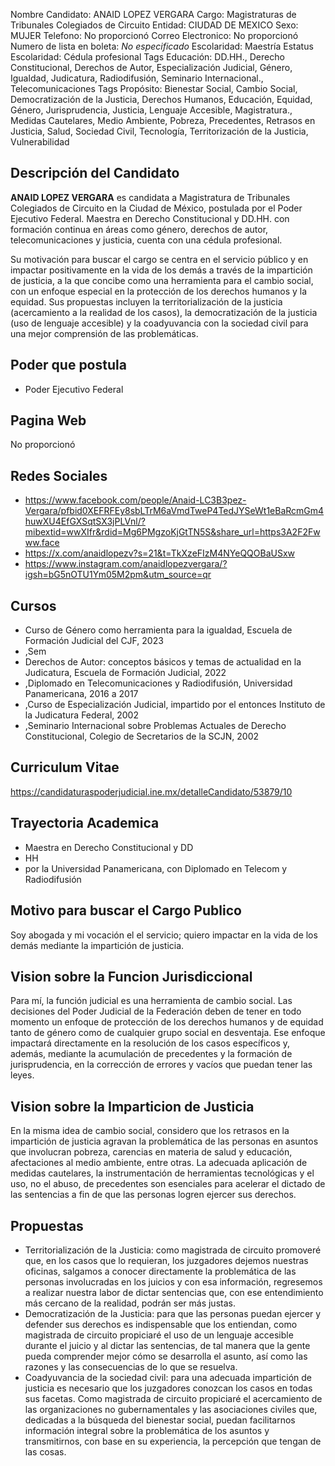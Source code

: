Nombre Candidato: ANAID LOPEZ VERGARA
Cargo: Magistraturas de Tribunales Colegiados de Circuito
Entidad: CIUDAD DE MEXICO
Sexo: MUJER
Telefono: No proporcionó
Correo Electronico: No proporcionó
Numero de lista en boleta: *No especificado*
Escolaridad: Maestría
Estatus Escolaridad: Cédula profesional
Tags Educación: DD.HH., Derecho Constitucional, Derechos de Autor, Especialización Judicial, Género, Igualdad, Judicatura, Radiodifusión, Seminario Internacional., Telecomunicaciones
Tags Propósito: Bienestar Social, Cambio Social, Democratización de la Justicia, Derechos Humanos, Educación, Equidad, Género, Jurisprudencia, Justicia, Lenguaje Accesible, Magistratura., Medidas Cautelares, Medio Ambiente, Pobreza, Precedentes, Retrasos en Justicia, Salud, Sociedad Civil, Tecnología, Territorización de la Justicia, Vulnerabilidad


## Descripción del Candidato 

**ANAID LOPEZ VERGARA** es candidata a Magistratura de Tribunales Colegiados de Circuito en la Ciudad de México, postulada por el Poder Ejecutivo Federal. Maestra en Derecho Constitucional y DD.HH. con formación continua en áreas como género, derechos de autor, telecomunicaciones y justicia, cuenta con una cédula profesional.

Su motivación para buscar el cargo se centra en el servicio público y en impactar positivamente en la vida de los demás a través de la impartición de justicia, a la que concibe como una herramienta para el cambio social, con un enfoque especial en la protección de los derechos humanos y la equidad. Sus propuestas incluyen la territorialización de la justicia (acercamiento a la realidad de los casos), la democratización de la justicia (uso de lenguaje accesible) y la coadyuvancia con la sociedad civil para una mejor comprensión de las problemáticas.


## Poder que postula

- Poder Ejecutivo Federal


## Pagina Web

No proporcionó


## Redes Sociales

- https://www.facebook.com/people/Anaid-LC3B3pez-Vergara/pfbid0XEFRFEy8sbLTrM6aVmdTweP4TedJYSeWt1eBaRcmGm4huwXU4EfGXSqtSX3jPLVnl/?mibextid=wwXIfr&rdid=Mg6PMgzoKjGtTN5S&share_url=https3A2F2Fwww.face
- https://x.com/anaidlopezv?s=21&t=TkXzeFIzM4NYeQQOBaUSxw
- https://www.instagram.com/anaidlopezvergara/?igsh=bG5nOTU1Ym05M2pm&utm_source=qr


## Cursos

- Curso de Género como herramienta para la igualdad, Escuela de Formación Judicial del CJF, 2023
- ,Sem
- Derechos de Autor: conceptos básicos y temas de actualidad en la Judicatura, Escuela de Formación Judicial, 2022
- ,Diplomado en Telecomunicaciones y Radiodifusión, Universidad Panamericana, 2016 a 2017
- ,Curso de Especialización Judicial, impartido por el entonces Instituto de la Judicatura Federal, 2002
- ,Seminario Internacional sobre Problemas Actuales de Derecho Constitucional, Colegio de Secretarios de la SCJN, 2002


## Curriculum Vitae

https://candidaturaspoderjudicial.ine.mx/detalleCandidato/53879/10


## Trayectoria Academica

- Maestra en Derecho Constitucional y DD
- HH
- por la Universidad Panamericana, con Diplomado en Telecom y Radiodifusión


## Motivo para buscar el Cargo Publico

Soy abogada y mi vocación el el servicio; quiero impactar en la vida de los demás mediante la impartición de justicia.


## Vision sobre la Funcion Jurisdiccional

Para mí, la función judicial es una herramienta de cambio social. Las decisiones del Poder Judicial de la Federación deben de tener en todo momento un enfoque de protección de los derechos humanos y de equidad tanto de género como de cualquier grupo social en desventaja. Ese enfoque impactará directamente en la resolución de los casos específicos y, además, mediante la acumulación de precedentes y la formación de jurisprudencia, en la corrección de errores y vacíos que puedan tener las leyes.


## Vision sobre la Imparticion de Justicia

En la misma idea de cambio social, considero que los retrasos en la impartición de justicia agravan la problemática de las personas en asuntos que involucran pobreza, carencias en materia de salud y educación, afectaciones al medio ambiente, entre otras. La adecuada aplicación de medidas cautelares, la instrumentación de herramientas tecnológicas y el uso, no el abuso, de precedentes son esenciales para acelerar el dictado de las sentencias a fin de que las personas logren ejercer sus derechos.


## Propuestas

- Territorialización de la Justicia: como magistrada de circuito promoveré que, en los casos que lo requieran, los juzgadores dejemos nuestras oficinas, salgamos a conocer directamente la problemática de las personas involucradas en los juicios y con esa información, regresemos a realizar nuestra labor de dictar sentencias que, con ese entendimiento más cercano de la realidad, podrán ser más justas.
- Democratización de la Justicia: para que las personas puedan ejercer y defender sus derechos es indispensable que los entiendan, como magistrada de circuito propiciaré el uso de un lenguaje accesible durante el juicio y al dictar las sentencias, de tal manera que la gente pueda comprender mejor cómo se desarrolla el asunto, así como las razones y las consecuencias de lo que se resuelva.
- Coadyuvancia de la sociedad civil: para una adecuada impartición de justicia es necesario que los juzgadores conozcan los casos en todas sus facetas. Como magistrada de circuito propiciaré el acercamiento de las organizaciones no gubernamentales y las asociaciones civiles que, dedicadas a la búsqueda del bienestar social, puedan facilitarnos información integral sobre la problemática de los asuntos y transmitirnos, con base en su experiencia, la percepción que tengan de las cosas.


